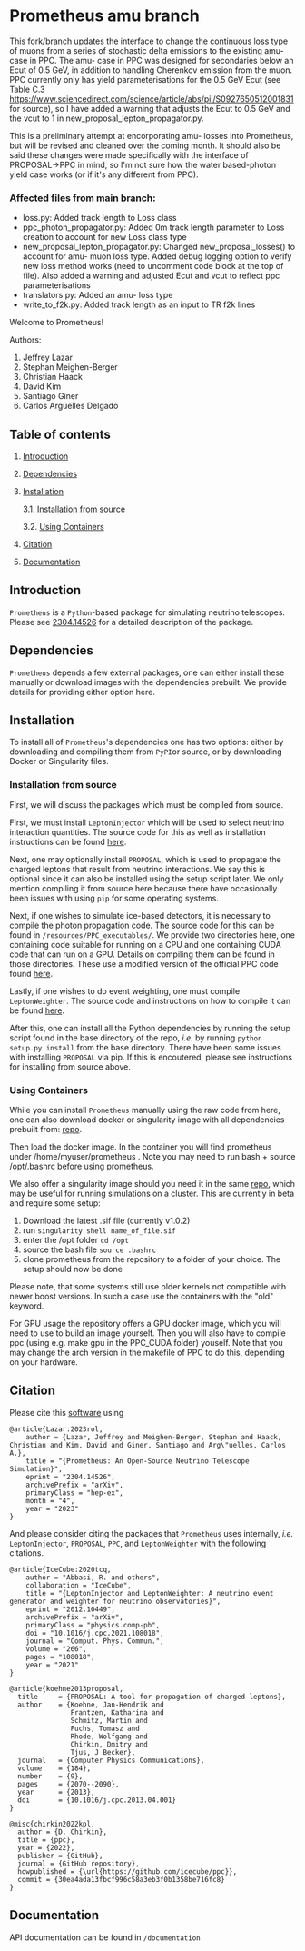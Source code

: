 # Prometheus amu branch

This fork/branch updates the interface to change the continuous loss type of muons from a series of stochastic delta emissions to the existing amu- case in PPC. The amu- case in PPC was designed for secondaries below an Ecut of 0.5 GeV, in addition to handling Cherenkov emission from the muon. PPC currently only has yield parameterisations for the 0.5 GeV Ecut (see Table C.3 https://www.sciencedirect.com/science/article/abs/pii/S0927650512001831 for source), so I have added a warning that adjusts the Ecut to 0.5 GeV and the vcut to 1 in new_proposal_lepton_propagator.py. 

This is a preliminary attempt at encorporating amu- losses into Prometheus, but will be revised and cleaned over the coming month. It should also be said these changes were made specifically with the interface of PROPOSAL->PPC in mind, so I'm not sure how the water based-photon yield case works (or if it's any different from PPC).

### Affected files from main branch:

- loss.py: Added track length to Loss class
- ppc_photon_propagator.py: Added 0m track length parameter to Loss creation to account for new Loss class type
- new_proposal_lepton_propagator.py: Changed new_proposal_losses() to account for amu- muon loss type. Added debug logging option to verify new loss method works (need to uncomment code block at the top of file). Also added a warning and adjusted Ecut and vcut to reflect ppc parameterisations
- translators.py: Added an amu- loss type
- write_to_f2k.py: Added track length as an input to TR f2k lines


Welcome to Prometheus!

Authors:

1. Jeffrey Lazar
2. Stephan Meighen-Berger
3. Christian Haack
4. David Kim
5. Santiago Giner
6. Carlos Argüelles Delgado


## Table of contents

1. [Introduction](#introduction)

2. [Dependencies](#dependencies)

3. [Installation](#installation)

    3.1. [Installation from source](#source)

    3.2. [Using Containers](#containers)

4. [Citation](#citation)

5. [Documentation](#documentation)


## Introduction <a name="introduction"></a>

`Prometheus` is a `Python`-based package for simulating neutrino telescopes. Please see [2304.14526](http://arxiv.org/abs/2304.14526) for a detailed description of the package.

## Dependencies <a name="dependencies"></a>

`Prometheus` depends a few external packages, one can either install these manually or download images with the dependencies prebuilt.
We provide details for providing either option here.

## Installation <a name="installation"></a>

To install all of `Prometheus`'s dependencies one has two options: either by downloading and compiling them from `PyPI`or source, or by downloading Docker or Singularity files.

### Installation from source <a name="source"></a>

First, we will discuss the packages which must be compiled from source.

First, we must install `LeptonInjector` which will be used to select neutrino interaction quantities.
The source code for this as well as installation instructions can be found [here](https://github.com/icecube/LeptonInjector).

Next, one may optionally install `PROPOSAL`, which is used to propagate the charged leptons that result from neutrino interactions.
We say this is optional since it can also be installed using the setup script later.
We only mention compiling it from source here because there have occasionally been issues with using `pip` for some operating systems.

Next, if one wishes to simulate ice-based detectors, it is necessary to compile the photon propagation code.
The source code for this can be found in `/resources/PPC_executables/`.
We provide two directories here, one containing code suitable for running on a CPU and one containing CUDA code that can run on a GPU.
Details on compiling them can be found in those directories.
These use a modified version of the official PPC code found [here](https://github.com/icecube/ppc).

Lastly, if one wishes to do event weighting, one must compile `LeptonWeighter`.
The source code and instructions on how to compile it can be found [here](https://github.com/icecube/LeptonWeighter).

After this, one can install all the Python dependencies by running the setup script found in the base directory of the repo, _i.e._ by running `python setup.py install` from the base directory.
There have been some issues with installing `PROPOSAL` via pip.
If this is encoutered, please see instructions for installing from source above.

### Using Containers <a name="containers"></a>

While you can install `Prometheus` manually using the raw code from here, one can also download docker or singularity image with all dependencies prebuilt from: [repo](https://drive.google.com/drive/folders/1-PbSiZQr0n85g9PrhbHMeURDOA02QUSY?usp=sharing).

Then load the docker image. In the container you will find prometheus under /home/myuser/prometheus . Note you may need to run bash + source /opt/.bashrc before using prometheus.

We also offer a singularity image should you need it in the same [repo](https://drive.google.com/drive/folders/1-PbSiZQr0n85g9PrhbHMeURDOA02QUSY?usp=sharing), which may be useful for running simulations on a cluster.
This are currently in beta and require some setup:

1. Download the latest .sif file (currently v1.0.2)
2. run ``` singularity shell name_of_file.sif ```
3. enter the /opt folder ```cd /opt ```
4. source the bash file ``` source .bashrc ```
5. clone prometheus from the repository to a folder of your choice. The setup should now be done

Please note, that some systems still use older kernels not compatible with newer boost versions. In such a case use the containers with the "old" keyword.

For GPU usage the repository offers a GPU docker image, which you will need to use to build an image yourself. Then you will also have to compile ppc (using e.g. make gpu in the PPC_CUDA folder) youself. Note that you may change the arch version in the makefile of PPC to do this, depending on your hardware.


## Citation <a name="citation"></a>

Please cite this [software](https://github.com/Harvard-Neutrino/prometheus) using
```
@article{Lazar:2023rol,
    author = {Lazar, Jeffrey and Meighen-Berger, Stephan and Haack, Christian and Kim, David and Giner, Santiago and Arg\"uelles, Carlos A.},
    title = "{Prometheus: An Open-Source Neutrino Telescope Simulation}",
    eprint = "2304.14526",
    archivePrefix = "arXiv",
    primaryClass = "hep-ex",
    month = "4",
    year = "2023"
}
```

And please consider citing the packages that `Prometheus` uses internally, _i.e._ `LeptonInjector`, `PROPOSAL`, `PPC`, and `LeptonWeighter` with the following citations.

```
@article{IceCube:2020tcq,
    author = "Abbasi, R. and others",
    collaboration = "IceCube",
    title = "{LeptonInjector and LeptonWeighter: A neutrino event generator and weighter for neutrino observatories}",
    eprint = "2012.10449",
    archivePrefix = "arXiv",
    primaryClass = "physics.comp-ph",
    doi = "10.1016/j.cpc.2021.108018",
    journal = "Comput. Phys. Commun.",
    volume = "266",
    pages = "108018",
    year = "2021"
}

@article{koehne2013proposal,
  title     = {PROPOSAL: A tool for propagation of charged leptons},
  author    = {Koehne, Jan-Hendrik and
               Frantzen, Katharina and
               Schmitz, Martin and
               Fuchs, Tomasz and
               Rhode, Wolfgang and
               Chirkin, Dmitry and
               Tjus, J Becker},
  journal   = {Computer Physics Communications},
  volume    = {184},
  number    = {9},
  pages     = {2070--2090},
  year      = {2013},
  doi       = {10.1016/j.cpc.2013.04.001}
}

@misc{chirkin2022kpl,
  author = {D. Chirkin},
  title = {ppc},
  year = {2022},
  publisher = {GitHub},
  journal = {GitHub repository},
  howpublished = {\url{https://github.com/icecube/ppc}},
  commit = {30ea4ada13fbcf996c58a3eb3f0b1358be716fc8}
}
```

## Documentation <a name="documentation"></a>

API documentation can be found in `/documentation`

<!-- ## Installation <a name="installation"></a> -->
